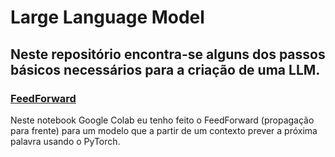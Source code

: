 # Large Language Model

## Neste repositório encontra-se alguns dos passos básicos necessários para a criação de uma LLM.

### [FeedForward](./FeedForward.ipynb)
Neste notebook Google Colab eu tenho feito o FeedForward (propagação para frente) para um modelo que a partir de um contexto prever a próxima palavra usando o PyTorch.

